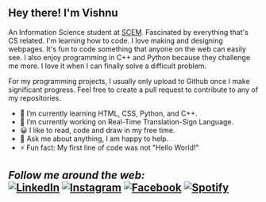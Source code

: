 <h2>Hey there! I'm Vishnu <img src="https://github.com/TheDudeThatCode/TheDudeThatCode/blob/master/Assets/Hi.gif" height="28px"; width="5px"></h2>

An Information Science student at [SCEM](https://www.sahyadri.edu.in/). Fascinated by everything that's CS related. I'm learning how to code. I love making and designing webpages. It's fun to code something that anyone on the web can easily see. I also enjoy programming in C++ and Python because they challenge me more. I love it when I can finally solve a difficult problem.

For my programming projects, I usually only upload to Github once I make significant progress. Feel free to create a pull request to contribute to any of my repositories.

- 🌱 I’m currently learning HTML, CSS, Python, and C++.
- 🔭 I’m currently working on Real-Time Translation-Sign Language.
- 😀 I like to read, code and draw in my free time.
- 💬 Ask me about anything, I am happy to help.
- ⚡ Fun fact: My first line of code was not "Hello World!"

<h2><i>Follow me around the web:</i><br>
<a href="https://www.linkedin.com/in/vishnu-n-v-4491a51b7/" target="_blank"><img src="https://img.shields.io/badge/LinkedIn-%230077B5.svg?&style=flat-square&logo=linkedin&logoColor=white" alt="LinkedIn"></a>
<a href="https://www.instagram.com/ig_carbonx/" target="_blank"><img src="https://img.shields.io/badge/Instagram-%23E4405F.svg?&style=flat-square&logo=instagram&logoColor=white" alt="Instagram"></a>
<a href="https://www.facebook.com/vishnu.n.v.169/" target="_blank"><img src="https://img.shields.io/badge/Facebook-%231877F2.svg?&style=flat-square&logo=facebook&logoColor=white" alt="Facebook"></a>
<a href="https://open.spotify.com/user/quhngqfeg6diw5q2nkl3kf5wn" target="_blank"><img src="https://img.shields.io/badge/Spotify-%231ED760.svg?&style=flat-square&logo=spotify&logoColor=white" alt="Spotify"></a>
</div>
